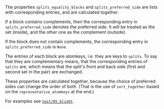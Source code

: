 The properties `splits_equality_blocks` and `splits_preferred_side` are lists with corresponding entries,
and are calculated together.

If a block contains complements, 
then the corresponding entry in `splits_preferred_side` denotes the preferred side.
It will be treated as the set (inside), and the other one as the complement (outside).

If the block does not contain complements, the corresponding entry in `splits_preferred_side` is `None`.

The entries of each block are atomkeys, i.e. they are keys to `splits`.
To say that they are complementary means, that the corresponding entries of `splits` are,
which means that the split's front and back side (first and second set in the pair) are exchanged.

These properties are calculated together, because the choice of preferred sides can change the order of both.
(That is the use of `sort_together` based on the `representative_atomkeys` at the end.)

For examples see [`test/05_blight`](../../test/05_blight/bloat/preferred_side).